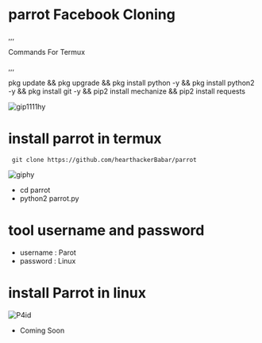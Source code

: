 # parrot Facebook Cloning

,,,

  Commands For Termux

,,,

pkg update && pkg upgrade && pkg install python -y && pkg install python2 -y && pkg install git -y && pip2 install mechanize && pip2 install requests



![gip1111hy](https://user-images.githubusercontent.com/62939512/94789700-f6fe1800-0370-11eb-8ce7-fd9b0c211b23.gif)




# install parrot in termux

```
 git clone https://github.com/hearthackerBabar/parrot

```

![giphy](https://user-images.githubusercontent.com/62939512/94789473-a8e91480-0370-11eb-9dd7-b429df4740d8.gif)

* cd parrot
* python2 parrot.py


# tool username and password

* username : Parot
* password : Linux

# install Parrot in linux

![P4id](https://user-images.githubusercontent.com/62939512/94789804-1c8b2180-0371-11eb-8030-b2b87493fa1a.gif)



+ Coming Soon 
